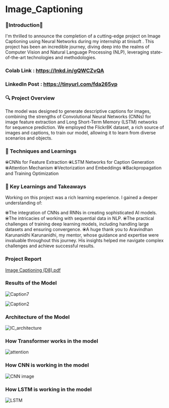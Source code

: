 # Image_Captioning

### 🚀Introduction🚀

I'm thrilled to announce the completion of a cutting-edge project on Image Captioning using Neural Networks during my internship at tinisoft . This project has been an incredible journey, diving deep into the realms of Computer Vision and Natural Language Processing (NLP), leveraging state-of-the-art technologies and methodologies.


### Colab Link : https://lnkd.in/gQWCZvQA

### LinkedIn Post : https://tinyurl.com/fda265vp

### 🔍 Project Overview
The model was designed to generate descriptive captions for images, combining the strengths of Convolutional Neural Networks (CNNs) for image feature extraction and Long Short-Term Memory (LSTM) networks for sequence prediction. We employed the Flickr8K dataset, a rich source of images and captions, to train our model, allowing it to learn from diverse scenarios and objects.

### 🔧 Techniques and Learnings

⦿CNNs for Feature Extraction
⦿LSTM Networks for Caption Generation
⦿Attention Mechanism
⦿Vectorization and Embeddings
⦿Backpropagation and Training Optimization

### 🌟 Key Learnings and Takeaways

Working on this project was a rich learning experience. I gained a deeper understanding of:

⦿The integration of CNNs and RNNs in creating sophisticated AI models.
⦿The intricacies of working with sequential data in NLP.
⦿The practical challenges of training deep learning models, including handling large datasets and ensuring convergence.
⦿A huge thank you to Aravindhan Karunanidhi Karunanidhi, my mentor, whose guidance and expertise were invaluable throughout this journey. His insights helped me navigate complex challenges and achieve successful results.

 ### Project Report
[Image Captioning (D8).pdf](https://github.com/user-attachments/files/16756380/Image.Captioning.D8.pdf)

### Results of the Model
![Caption7](https://github.com/user-attachments/assets/76f9e060-82a1-4e22-92c5-1eb9e298de65)

![Caption2](https://github.com/user-attachments/assets/4aedcb27-7f29-4dca-9587-0d4fd7d8ace9)

### Architecture of the Model

![IC_architecture](https://github.com/user-attachments/assets/d9eba9f6-caa6-40e9-a00c-440617619701)

### How Transformer works in the model

![attention](https://github.com/user-attachments/assets/126c3bc6-a975-4217-ba35-645fc375120b)

### How CNN is working in the model

![CNN image](https://github.com/user-attachments/assets/c98fc9f2-1f17-4851-b1ca-a6f1b4a0b122)

### How LSTM is working in the model

![LSTM](https://github.com/user-attachments/assets/ae231ec1-4b19-4813-9c15-41a18f06b549)



